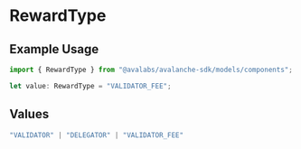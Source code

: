 # RewardType

## Example Usage

```typescript
import { RewardType } from "@avalabs/avalanche-sdk/models/components";

let value: RewardType = "VALIDATOR_FEE";
```

## Values

```typescript
"VALIDATOR" | "DELEGATOR" | "VALIDATOR_FEE"
```